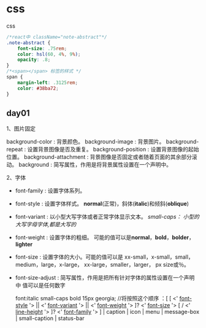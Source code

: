 # css

css

```css
/*react中 className="note-abstract"*/
.note-abstract {
    font-size: .75rem;
    color: hsl(60, 4%, 9%);
    opacity: .8;
}
/*<span></span> 标签的样式 */
span {
    margin-left: .3125rem;
    color: #38ba72;
}
```







## day01

1、图片固定

background-color     	    : 背景颜色。
background-image      	  : 背景图片。
background-repeat     	   : 设置背景图像是否及重复。
background-position     	: 设置背景图像的起始位置。
background-attachment   : 背景图像是否固定或者随着页面的其余部分滚动。
background      					: 简写属性，作用是将背景属性设置在一个声明中。

2、字体

- font-family  : 设置字体系列。

- font-style   : 设置字体样式。     **normal**(正常)，斜体(**italic**)和倾斜(**oblique**)

- font-variant : 以小型大写字体或者正常字体显示文本。   *small-caps： 小型的大写字母字体,都是大写的*

- font-weight  : 设置字体的粗细。  可能的值可以是**normal**，**bold**，**bolder**，**lighter**

-  font-size    : 设置字体的大小。可能的值可以是 xx-small，x-small，small，medium，large，x-large，			                                          xx-large，smaller，larger， px size或％。

- font-size-adjust :  简写属性，作用是把所有针对字体的属性设置在一个声明中  值可以是任何数字

  font:italic small-caps bold 15px georgia;  //将按照这个顺序 ：[ [ <' [font-style](font-style.htm) '> || <' [font-variant](font-variant.htm) '> || <' [font-weight](font-weight.htm) '> ]? <' [font-size](font-size.htm) '> [ / <' [line-height](../text/line-height.htm) '> ]? <' [font-family](font-family.htm) '> ] | caption | icon | menu |  message-box | small-caption | status-bar

